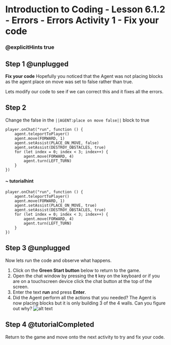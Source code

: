 # Introduction to Coding - Lesson 6.1.2 - Errors - Errors Activity 1 - Fix your code
### @explicitHints true

## Step 1 @unplugged
**Fix your code**
Hopefully you noticed that the Agent was not placing blocks as the agent place on move was set to false rather than true.

Lets modify our code to see if we can correct this and it fixes all the errors.

## Step 2 
Change the false in the ``||AGENT:place on move false||`` block to true
```template
player.onChat("run", function () {
    agent.teleportToPlayer()
    agent.move(FORWARD, 1)
    agent.setAssist(PLACE_ON_MOVE, false)
    agent.setAssist(DESTROY_OBSTACLES, true)
    for (let index = 0; index < 3; index++) {
        agent.move(FORWARD, 4)
        agent.turn(LEFT_TURN)
    }
})
```
#### ~ tutorialhint
```blocks
player.onChat("run", function () {
    agent.teleportToPlayer()
    agent.move(FORWARD, 1)
    agent.setAssist(PLACE_ON_MOVE, true)
    agent.setAssist(DESTROY_OBSTACLES, true)
    for (let index = 0; index < 3; index++) {
        agent.move(FORWARD, 4)
        agent.turn(LEFT_TURN)
    }
})
```

## Step 3 @unplugged
Now lets run the code and observe what happens.
1. Click on the **Green Start button** below to return to the game.
2. Open the chat window by pressing the **t** key on the keyboard or if you are on a touchscreen device click the chat button at the top of the screen.
3. Enter the text **run** and press **Enter**.
4. Did the Agent perform all the actions that you needed? 
The Agent is now placing blocks but it is only building 3 of the 4 walls. 
Can you figure out why?
![alt text](https://introduction.codingcredentials.com/Lesson5/6.1.2/images/1.jpg?raw=true "Run")

## Step 4 @tutorialCompleted
Return to the game and move onto the next activity to try and fix your code.
